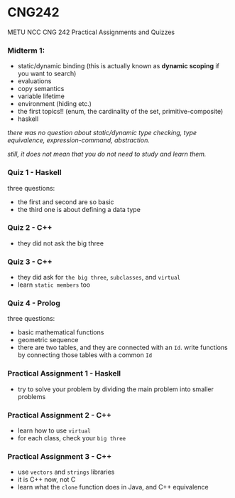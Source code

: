# CNG242
METU NCC CNG 242 Practical Assignments and Quizzes

### Midterm 1:
- static/dynamic binding (this is actually known as **dynamic scoping** if you want to search)
- evaluations
- copy semantics
- variable lifetime
- environment (hiding etc.)
- the first topics!! (enum, the cardinality of the set, primitive-composite)
- haskell

*there was no question about static/dynamic type checking, type equivalence, expression-command, abstraction.*

*still, it does not mean that you do not need to study and learn them.*



### Quiz 1 - Haskell
three questions:

- the first and second are so basic
- the third one is about defining a data type


### Quiz 2 - C++
- they did not ask the big three

### Quiz 3 - C++
- they did ask for `the big three`, `subclasses`, and `virtual`
- learn `static members` too

### Quiz 4 - Prolog
three questions:
- basic mathematical functions
- geometric sequence
- there are two tables, and they are connected with an `Id`. write functions by connecting those tables with a common `Id`

### Practical Assignment 1 - Haskell
- try to solve your problem by dividing the main problem into smaller problems

### Practical Assignment 2 - C++
- learn how to use `virtual`
- for each class, check your `big three`


### Practical Assignment 3 - C++
- use `vectors` and `strings` libraries
- it is C++ now, not C
- learn what the `clone` function does in Java, and C++ equivalence




